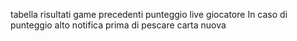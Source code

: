tabella risultati game precedenti
punteggio live giocatore
In caso di punteggio alto notifica prima di pescare carta nuova